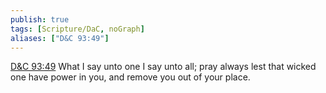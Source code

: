 ```yaml
---
publish: true
tags: [Scripture/DaC, noGraph]
aliases: ["D&C 93:49"]
---
```

[D&C 93:49](https://churchofjesuschrist.org/study/scriptures/dc-testament/dc/93?lang=eng&id=p49#p49) What I say unto one I say unto all; pray always lest that wicked one have power in you, and remove you out of your place.
